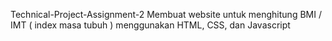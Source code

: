 Technical-Project-Assignment-2 Membuat website untuk menghitung BMI / IMT ( index masa tubuh ) menggunakan HTML, CSS, dan Javascript
